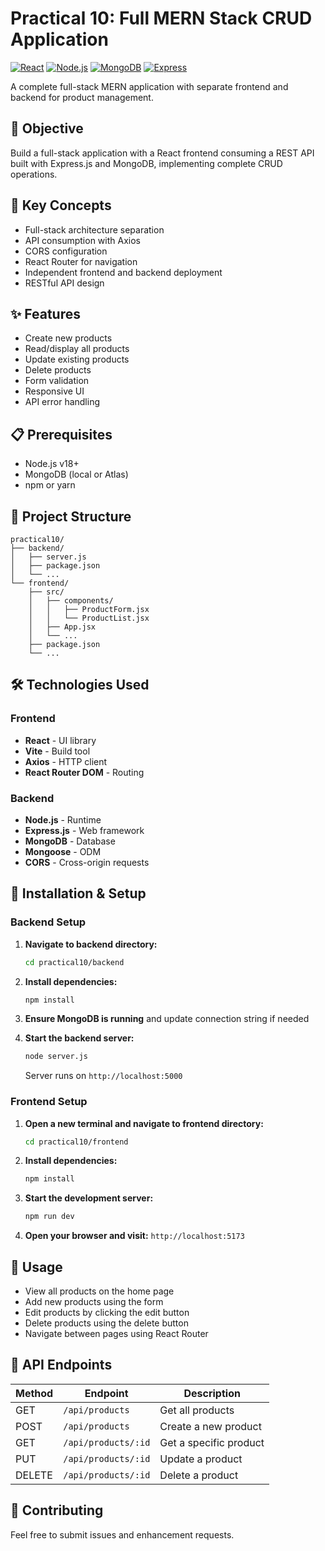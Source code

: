 # Practical 10: Full MERN Stack CRUD Application

[![React](https://img.shields.io/badge/React-18+-blue.svg)](https://reactjs.org/)
[![Node.js](https://img.shields.io/badge/Node.js-18+-green.svg)](https://nodejs.org/)
[![MongoDB](https://img.shields.io/badge/MongoDB-7+-green.svg)](https://www.mongodb.com/)
[![Express](https://img.shields.io/badge/Express-4+-black.svg)](https://expressjs.com/)

A complete full-stack MERN application with separate frontend and backend for product management.

## 📖 Objective

Build a full-stack application with a React frontend consuming a REST API built with Express.js and MongoDB, implementing complete CRUD operations.

## 🎯 Key Concepts

- Full-stack architecture separation
- API consumption with Axios
- CORS configuration
- React Router for navigation
- Independent frontend and backend deployment
- RESTful API design

## ✨ Features

- Create new products
- Read/display all products
- Update existing products
- Delete products
- Form validation
- Responsive UI
- API error handling

## 📋 Prerequisites

- Node.js v18+
- MongoDB (local or Atlas)
- npm or yarn

## 📁 Project Structure

```
practical10/
├── backend/
│   ├── server.js
│   ├── package.json
│   └── ...
└── frontend/
    ├── src/
    │   ├── components/
    │   │   ├── ProductForm.jsx
    │   │   └── ProductList.jsx
    │   ├── App.jsx
    │   └── ...
    ├── package.json
    └── ...
```

## 🛠 Technologies Used

### Frontend
- **React** - UI library
- **Vite** - Build tool
- **Axios** - HTTP client
- **React Router DOM** - Routing

### Backend
- **Node.js** - Runtime
- **Express.js** - Web framework
- **MongoDB** - Database
- **Mongoose** - ODM
- **CORS** - Cross-origin requests

## 🚀 Installation & Setup

### Backend Setup

1. **Navigate to backend directory:**
   ```bash
   cd practical10/backend
   ```

2. **Install dependencies:**
   ```bash
   npm install
   ```

3. **Ensure MongoDB is running** and update connection string if needed

4. **Start the backend server:**
   ```bash
   node server.js
   ```
   Server runs on `http://localhost:5000`

### Frontend Setup

1. **Open a new terminal and navigate to frontend directory:**
   ```bash
   cd practical10/frontend
   ```

2. **Install dependencies:**
   ```bash
   npm install
   ```

3. **Start the development server:**
   ```bash
   npm run dev
   ```

4. **Open your browser and visit:** `http://localhost:5173`

## 📖 Usage

- View all products on the home page
- Add new products using the form
- Edit products by clicking the edit button
- Delete products using the delete button
- Navigate between pages using React Router

## 📡 API Endpoints

| Method | Endpoint | Description |
|--------|----------|-------------|
| GET | `/api/products` | Get all products |
| POST | `/api/products` | Create a new product |
| GET | `/api/products/:id` | Get a specific product |
| PUT | `/api/products/:id` | Update a product |
| DELETE | `/api/products/:id` | Delete a product |

## 🤝 Contributing

Feel free to submit issues and enhancement requests.
